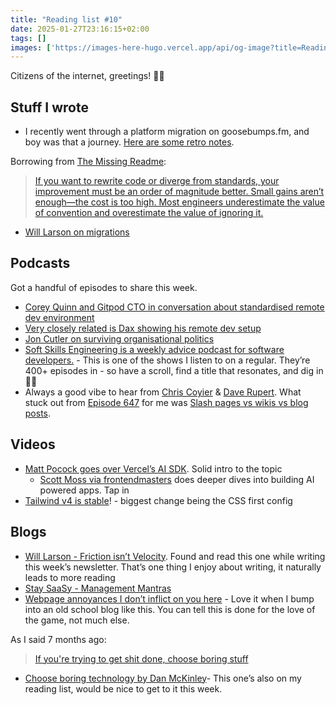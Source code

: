 ```yaml
---
title: "Reading list #10"
date: 2025-01-27T23:16:15+02:00
tags: []
images: ['https://images-here-hugo.vercel.app/api/og-image?title=Reading+list+%2310']
---
```


Citizens of the internet, greetings! 🖖🏽

## Stuff I wrote
- I recently went through a platform migration on goosebumps.fm, and boy was that a journey. [Here are some retro notes](https://www.guidefari.com/gbfm-migration/).

Borrowing from [The Missing Readme](https://www.guidefari.com/missing-readme/):

> [If you want to rewrite code or diverge from standards, your improvement must be an order of magnitude better. Small gains aren’t enough—the cost is too high. Most engineers underestimate the value of convention and overestimate the value of ignoring it.](https://www.guidefari.com/missing-readme/)

- [Will Larson on migrations](/migrations)

## Podcasts

Got a handful of episodes to share this week.

- [Corey Quinn and Gitpod CTO in conversation about standardised remote dev environment](https://share.transistor.fm/s/cd30c9b5)
- [Very closely related is Dax showing his remote dev setup](https://www.youtube.com/watch?v=KQ2gz5i7VAA)
- [Jon Cutler on surviving organisational politics](https://nononsenseagile.podbean.com/e/nn-0114-surviving-organisational-politics-with-john-cutler/) 
- [Soft Skills Engineering is a weekly advice podcast for software developers.](https://softskills.audio/) - This is one of the shows I listen to on a regular. They’re 400+ episodes in - so have a scroll, find a title that resonates, and dig in🙌🏽
- Always a good vibe to hear from [Chris Coyier](https://chriscoyier.net/) & [Dave Rupert](https://daverupert.com/about). What stuck out from [Episode 647](https://shoptalkshow.com/647/) for me was [Slash pages vs wikis vs blog posts](https://shoptalkshow.com/647/#t=06:52).

## Videos

- [Matt Pocock goes over Vercel’s AI SDK](https://www.youtube.com/watch?v=mojZpktAiYQ&t=763s). Solid intro to the topic
  - [Scott Moss via frontendmasters](https://frontendmasters.com/courses/openai-node/) does deeper dives into building AI powered apps. Tap in
- [Tailwind v4 is stable](https://www.youtube.com/watch?v=ud913ekwAOQ&t=492s)! - biggest change being the CSS first config

## Blogs

- [Will Larson - Friction isn’t Velocity](https://lethain.com/friction-vs-velocity/). Found and read this one while writing this week’s newsletter. That’s one thing I enjoy about writing, it naturally leads to more reading
- [Stay SaaSy - Management Mantras](https://staysaasy.com/saas/2025/01/24/management-mantras.html)
- [Webpage annoyances I don’t inflict on you here](https://rachelbythebay.com/w/2025/01/04/cruft/?__readwiseLocation=) - Love it when I bump into an old school  blog like this. You can tell this is done for the love of the game, not much else.

As I said 7 months ago:
> [If you're trying to get shit done, choose boring stuff](https://guidefari.com/ci-cd)
- [Choose boring technology by Dan McKinley](https://mcfunley.com/choose-boring-technology)- This one’s also on my reading list, would be nice to get to it this week.
